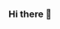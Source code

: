 ### Hi there 👋

<!--
**MetehanAtan/metehanatan** is a ✨ _special_ ✨ repository because its `README.md` (this file) appears on your GitHub profile.

Here are some ideas to get you started:

- 🔭 I’m currently working on django and python
- 🌱 I’m currently learning django


-->
